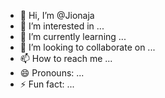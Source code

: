 - 👋 Hi, I’m @Jionaja
- 👀 I’m interested in ...
- 🌱 I’m currently learning ...
- 💞️ I’m looking to collaborate on ...
- 📫 How to reach me ...
- 😄 Pronouns: ...
- ⚡ Fun fact: ...

<!---
Jionaja/Jionaja is a ✨ special ✨ repository because its `README.md` (this file) appears on your GitHub profile.
You can click the Preview link to take a look at your changes.
--->
